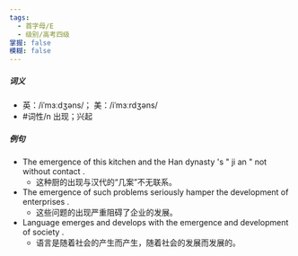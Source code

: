 ```yaml
---
tags:
  - 首字母/E
  - 级别/高考四级
掌握: false
模糊: false
---
```

##### 词义
- 英：/iˈmɜːdʒəns/； 美：/iˈmɜːrdʒəns/
- #词性/n  出现；兴起
##### 例句
- The emergence of this kitchen and the Han dynasty 's " ji an " not without contact .
	- 这种厨的出现与汉代的“几案”不无联系。
- The emergence of such problems seriously hamper the development of enterprises .
	- 这些问题的出现严重阻碍了企业的发展。
- Language emerges and develops with the emergence and development of society .
	- 语言是随着社会的产生而产生，随着社会的发展而发展的。
